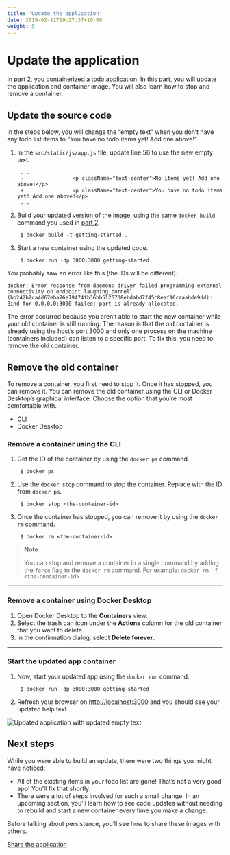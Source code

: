 ```yaml
---
title: 'Update the application'
date: 2019-02-11T19:27:37+10:00
weight: 5
---
```

Update the application
======================

In [part 2](/02_our_app/), you containerized a todo application. In this part, you will update the application and container image. You will also learn how to stop and remove a container.

Update the source code
----------------------

In the steps below, you will change the “empty text” when you don’t have any todo list items to “You have no todo items yet! Add one above!”

1.  In the `src/static/js/app.js` file, update line 56 to use the new empty text.
    
         ...
         -                <p className="text-center">No items yet! Add one above!</p>
         +                <p className="text-center">You have no todo items yet! Add one above!</p>
         ...
        
    
2.  Build your updated version of the image, using the same `docker build` command you used in [part 2](/02_our_app/#build-the-apps-container-image).
    
         $ docker build -t getting-started .
        
    
3.  Start a new container using the updated code.
    
         $ docker run -dp 3000:3000 getting-started
        
    

You probably saw an error like this (the IDs will be different):

    docker: Error response from daemon: driver failed programming external connectivity on endpoint laughing_burnell 
    (bb242b2ca4d67eba76e79474fb36bb5125708ebdabd7f45c8eaf16caaabde9dd): Bind for 0.0.0.0:3000 failed: port is already allocated.
    

The error occurred because you aren’t able to start the new container while your old container is still running. The reason is that the old container is already using the host’s port 3000 and only one process on the machine (containers included) can listen to a specific port. To fix this, you need to remove the old container.

Remove the old container
------------------------

To remove a container, you first need to stop it. Once it has stopped, you can remove it. You can remove the old container using the CLI or Docker Desktop’s graphical interface. Choose the option that you’re most comfortable with.

*   CLI
*   Docker Desktop

### Remove a container using the CLI

1.  Get the ID of the container by using the `docker ps` command.
    
         $ docker ps
        
    
2.  Use the `docker stop` command to stop the container. Replace <the-container-id> with the ID from `docker ps`.
    
         $ docker stop <the-container-id>
        
    
3.  Once the container has stopped, you can remove it by using the `docker rm` command.
    
         $ docker rm <the-container-id>
        
    

> **Note**
> 
> You can stop and remove a container in a single command by adding the `force` flag to the `docker rm` command. For example: `docker rm -f <the-container-id>`

* * *

### Remove a container using Docker Desktop

1.  Open Docker Desktop to the **Containers** view.
2.  Select the trash can icon under the **Actions** column for the old container that you want to delete.
3.  In the confirmation dialog, select **Delete forever**.

* * *

### Start the updated app container

1.  Now, start your updated app using the `docker run` command.
    
         $ docker run -dp 3000:3000 getting-started
        
    
2.  Refresh your browser on [http://localhost:3000](http://localhost:3000) and you should see your updated help text.
    

![Updated application with updated empty text](/images/todo-list-updated-empty-text.png)

Next steps
----------

While you were able to build an update, there were two things you might have noticed:

*   All of the existing items in your todo list are gone! That’s not a very good app! You’ll fix that shortly.
*   There were a lot of steps involved for such a small change. In an upcoming section, you’ll learn how to see code updates without needing to rebuild and start a new container every time you make a change.

Before talking about persistence, you’ll see how to share these images with others.

[Share the application](/04_sharing_app/)